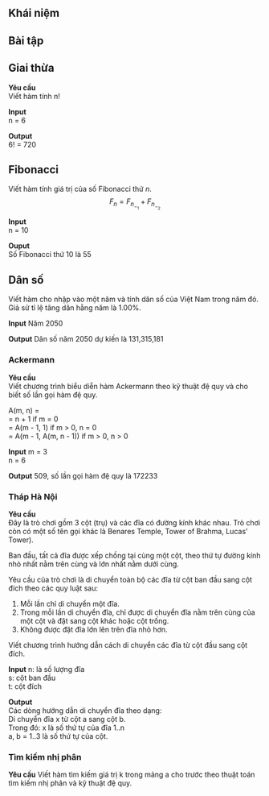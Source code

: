 ## Khái niệm  



## Bài tập  


## Giai thừa  

**Yêu cầu**  
Viết hàm tính n!  

**Input**  
n = 6  

**Output**  
6! = 720  


## Fibonacci

Viết hàm tính giá trị của số Fibonacci thứ *n*.  
$$F_n = F_n _- _1 + F_n _- _2$$  

**Input**  
n = 10  

**Ouput**  
Số Fibonacci thứ 10 là 55  


## Dân số  

Viết hàm cho nhập vào một năm và tính dân số của Việt Nam trong năm đó. Giả sử tỉ lệ tăng dân hằng năm là 1.00%.    

**Input**
Năm 2050  

**Output**
Dân số năm 2050 dự kiến là 131,315,181  

### Ackermann

**Yêu cầu**  
Viết chương trình biểu diễn hàm Ackermann theo kỹ thuật đệ quy và cho biết số lần gọi hàm đệ quy.  
  
A(m, n) =  
= n + 1 if m = 0  
= A(m - 1, 1) if m > 0, n = 0  
= A(m - 1, A(m, n - 1)) if m > 0, n > 0  

**Input**
m = 3  
n = 6  

**Output**
509, số lần gọi hàm đệ quy là 172233    


### Tháp Hà Nội

**Yêu cầu**  
Đây là trò chơi gồm 3 cột (trụ) và các đĩa có đường kính khác nhau. Trò chơi còn có một số tên gọi khác là Benares Temple, Tower of Brahma, Lucas' Tower).  

Ban đầu, tất cả đĩa được xếp chồng tại cùng một cột, theo thứ tự đường kính nhỏ nhất nằm trên cùng và lớn nhất nằm dưới cùng.  
  
Yêu cầu của trò chơi là di chuyển toàn bộ các đĩa từ cột ban đầu sang cột đích theo các quy luật sau:   

1. Mỗi lần chỉ di chuyển một đĩa.  
2. Trong mỗi lần di chuyển đĩa, chỉ được di chuyển đĩa nằm trên cùng của một cột và đặt sang cột khác hoặc cột trống.  
3. Không được đặt đĩa lớn lên trên đĩa nhỏ hơn.

Viết chương trình hướng dẫn cách di chuyển các đĩa từ cột đầu sang cột đích.  

**Input**
n: là số lượng đĩa  
s: cột ban đầu  
t: cột đích  

**Output**  
Các dòng hướng dẫn di chuyển đĩa theo dạng:  
Di chuyển đĩa x từ cột a sang cột b.  
Trong đó: x là số thứ tự của đĩa 1..n  
a, b = 1..3 là số thứ tự của cột.  

### Tìm kiếm nhị phân  

**Yêu cầu**
Viết hàm tìm kiếm giá trị k trong mảng a cho trước theo thuật toán tìm kiếm nhị phân và kỹ thuật đệ quy.  





